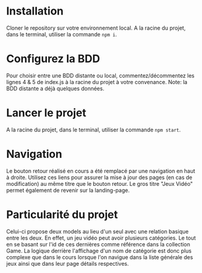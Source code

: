 # Installation
Cloner le repository sur votre environnement local.
A la racine du projet, dans le terminal, utiliser la commande `npm i`.

# Configurez la BDD
Pour choisir entre une BDD distante ou local, commentez/décommentez les lignes 4 & 5 de index.js à la racine du projet à votre convenance.
Note: la BDD distante a déjà quelques données.

# Lancer le projet
A la racine du projet, dans le terminal, utiliser la commande `npm start`.

# Navigation
Le bouton retour réalisé en cours a été remplacé par une navigation en haut à droite.
Utilisez ces liens pour assurer la mise à jour des pages (en cas de modification) au même titre que le bouton retour.
Le gros titre "Jeux Vidéo" permet également de revenir sur la landing-page.

# Particularité du projet
Celui-ci propose deux models au lieu d'un seul avec une relation basique entre les deux.
En effet, un jeu vidéo peut avoir plusieurs catégories.
Le tout en se basant sur l'id de ces dernières comme référence dans la collection Game.
La logique derrière l'affichage d'un nom de catégorie est donc plus complexe que dans le cours lorsque l'on navigue dans la liste générale des jeux ainsi que dans leur page détails respectives.